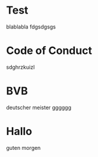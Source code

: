 # Test
blablabla
fdgsdgsgs

# Code of Conduct
sdghrzkuizl


# BVB
deutscher meister
gggggg

# Hallo

guten morgen


